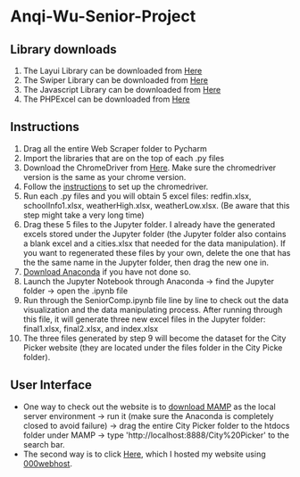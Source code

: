 # Anqi-Wu-Senior-Project
## Library downloads
1. The Layui Library can be downloaded from [Here](https://layui.itze.cn/)
2. The Swiper Library can be downloaded from [Here](https://www.cdnpkg.com/Swiper/file/swiper.js/)
3. The Javascript Library can be downloaded from [Here](https://www.cdnpkg.com/jquery-cookie/file/jquery.cookie.min.js/)
4. The PHPExcel can be downloaded from [Here](https://download.csdn.net/download/zqd76/10743168?utm_medium=distribute.pc_relevant_download.none-task-download-2~default~BlogCommendFromBaidu~Rate-3-10743168-download-75534937.topnsimilar_compare_v2&depth_1-utm_source=distribute.pc_relevant_download.none-task-download-2~default~BlogCommendFromBaidu~Rate-3-10743168-download-75534937.topnsimilar_compare_v2&dest=https%3A%2F%2Fdownload.csdn.net%2Fdownload%2Fzqd76%2F10743168&spm=1003.2020.3001.6616.3)
## Instructions
1. Drag all the entire Web Scraper folder to Pycharm 
2. Import the libraries that are on the top of each .py files
3. Download the ChromeDriver from [Here](https://chromedriver.storage.googleapis.com/index.html). Make sure the chromedriver version is the same as your chrome version.
4. Follow the [instructions](https://www.youtube.com/watch?v=-stXyMIrsck) to set up the chromedriver.
5. Run each .py files and you will obtain 5 excel files: redfin.xlsx, schoolInfo1.xlsx, weatherHigh.xlsx, weatherLow.xlsx. (Be aware that this step might take a very long time)
6. Drag these 5 files to the Jupyter folder. I already have the generated excels stored under the Jupyter folder (the Jupyter folder also contains a blank excel and a cities.xlsx that needed for the data manipulation). If you want to regenerated these files by your own, delete the one that has the the same name in the Jupyter folder, then drag the new one in.
7. [Download Anaconda](https://www.anaconda.com/products/distribution) if you have not done so. 
8. Launch the Jupyter Notebook through Anaconda -> find the Jupyter folder -> open the .ipynb file
9. Run through the SeniorComp.ipynb file line by line to check out the data visualization and the data manipulating process. After running through this file, it will generate three new excel files in the Jupyter folder: final1.xlsx, final2.xlsx, and index.xlsx
10. The three files generated by step 9 will become the dataset for the City Picker website (they are located under the files folder in the City Picke folder).

## User Interface
- One way to check out the website is to [download MAMP](https://www.mamp.info/en/downloads/) as the local server environment -> run it (make sure the Anaconda is completely closed to avoid failure) -> drag the entire City Picker folder to the htdocs folder under MAMP -> type 'http://localhost:8888/City%20Picker' to the search bar.
- The second way is to click [Here](https://anzowu527.000webhostapp.com/), which I hosted my website using [000webhost](https://www.000webhost.com/).